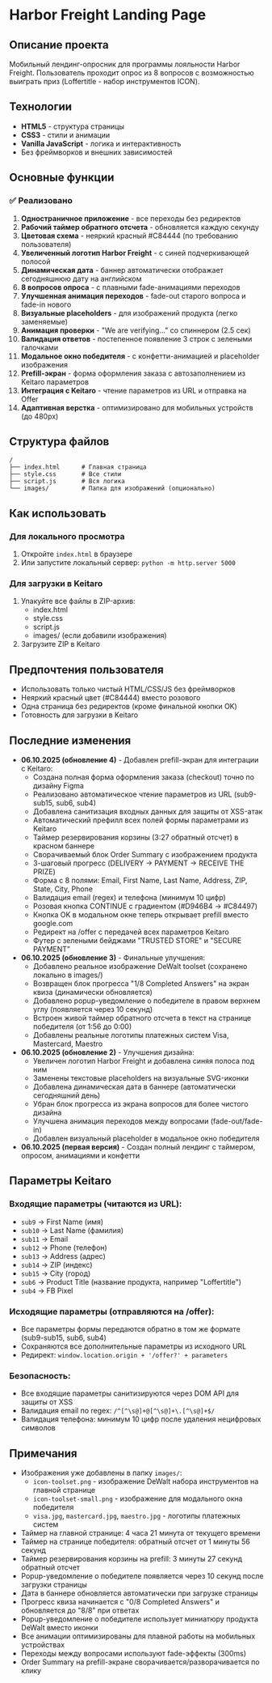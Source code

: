 # Harbor Freight Landing Page

## Описание проекта
Мобильный лендинг-опросник для программы лояльности Harbor Freight. Пользователь проходит опрос из 8 вопросов с возможностью выиграть приз (Loffertitle - набор инструментов ICON).

## Технологии
- **HTML5** - структура страницы
- **CSS3** - стили и анимации
- **Vanilla JavaScript** - логика и интерактивность
- Без фреймворков и внешних зависимостей

## Основные функции

### ✅ Реализовано
1. **Одностраничное приложение** - все переходы без редиректов
2. **Рабочий таймер обратного отсчета** - обновляется каждую секунду
3. **Цветовая схема** - неяркий красный #C84444 (по требованию пользователя)
4. **Увеличенный логотип Harbor Freight** - с синей подчеркивающей полосой
5. **Динамическая дата** - баннер автоматически отображает сегодняшнюю дату на английском
6. **8 вопросов опроса** - с плавными fade-анимациями переходов
7. **Улучшенная анимация переходов** - fade-out старого вопроса и fade-in нового
8. **Визуальные placeholders** - для изображений продукта (легко заменяемые)
9. **Анимация проверки** - "We are verifying..." со спиннером (2.5 сек)
10. **Валидация ответов** - постепенное появление 3 строк с зелеными галочками
11. **Модальное окно победителя** - с конфетти-анимацией и placeholder изображения
12. **Prefill-экран** - форма оформления заказа с автозаполнением из Keitaro параметров
13. **Интеграция с Keitaro** - чтение параметров из URL и отправка на Offer
14. **Адаптивная верстка** - оптимизировано для мобильных устройств (до 480px)

## Структура файлов
```
/
├── index.html      # Главная страница
├── style.css       # Все стили
├── script.js       # Вся логика
└── images/         # Папка для изображений (опционально)
```

## Как использовать

### Для локального просмотра
1. Откройте `index.html` в браузере
2. Или запустите локальный сервер: `python -m http.server 5000`

### Для загрузки в Keitaro
1. Упакуйте все файлы в ZIP-архив:
   - index.html
   - style.css
   - script.js
   - images/ (если добавили изображения)
2. Загрузите ZIP в Keitaro

## Предпочтения пользователя
- Использовать только чистый HTML/CSS/JS без фреймворков
- Неяркий красный цвет (#C84444) вместо розового
- Одна страница без редиректов (кроме финальной кнопки OK)
- Готовность для загрузки в Keitaro

## Последние изменения
- **06.10.2025 (обновление 4)** - Добавлен prefill-экран для интеграции с Keitaro:
  - Создана полная форма оформления заказа (checkout) точно по дизайну Figma
  - Реализовано автоматическое чтение параметров из URL (sub9-sub15, sub6, sub4)
  - Добавлена санитизация входных данных для защиты от XSS-атак
  - Автоматический префилл всех полей формы параметрами из Keitaro
  - Таймер резервирования корзины (3:27 обратный отсчет) в красном баннере
  - Сворачиваемый блок Order Summary с изображением продукта
  - 3-шаговый прогресс (DELIVERY → PAYMENT → RECEIVE THE PRIZE)
  - Форма с 8 полями: Email, First Name, Last Name, Address, ZIP, State, City, Phone
  - Валидация email (regex) и телефона (минимум 10 цифр)
  - Розовая кнопка CONTINUE с градиентом (#D946B4 → #C84497)
  - Кнопка OK в модальном окне теперь открывает prefill вместо google.com
  - Редирект на /offer с передачей всех параметров Keitaro
  - Футер с зелеными бейджами "TRUSTED STORE" и "SECURE PAYMENT"
- **06.10.2025 (обновление 3)** - Финальные улучшения:
  - Добавлено реальное изображение DeWalt toolset (сохранено локально в images/)
  - Возвращен блок прогресса "1/8 Completed Answers" на экран квиза (динамически обновляется)
  - Добавлено popup-уведомление о победителе в правом верхнем углу (появляется через 10 секунд)
  - Встроен живой таймер обратного отсчета в текст на странице победителя (от 1:56 до 0:00)
  - Добавлены реальные логотипы платежных систем Visa, Mastercard, Maestro
- **06.10.2025 (обновление 2)** - Улучшения дизайна:
  - Увеличен логотип Harbor Freight и добавлена синяя полоса под ним
  - Заменены текстовые placeholders на визуальные SVG-иконки
  - Добавлена динамическая дата в баннере (автоматически сегодняшний день)
  - Убран блок прогресса из экрана вопросов для более чистого дизайна
  - Улучшена анимация переходов между вопросами (fade-out/fade-in)
  - Добавлен визуальный placeholder в модальное окно победителя
- **06.10.2025 (первая версия)** - Создан полный лендинг с таймером, опросом, анимациями и конфетти

## Параметры Keitaro

### Входящие параметры (читаются из URL):
- `sub9` → First Name (имя)
- `sub10` → Last Name (фамилия)
- `sub11` → Email
- `sub12` → Phone (телефон)
- `sub13` → Address (адрес)
- `sub14` → ZIP (индекс)
- `sub15` → City (город)
- `sub6` → Product Title (название продукта, например "Loffertitle")
- `sub4` → FB Pixel

### Исходящие параметры (отправляются на /offer):
- Все параметры формы передаются обратно в том же формате (sub9-sub15, sub6, sub4)
- Сохраняются все дополнительные параметры из исходного URL
- Редирект: `window.location.origin + '/offer?' + parameters`

### Безопасность:
- Все входящие параметры санитизируются через DOM API для защиты от XSS
- Валидация email по regex: `/^[^\s@]+@[^\s@]+\.[^\s@]+$/`
- Валидация телефона: минимум 10 цифр после удаления нецифровых символов

## Примечания
- Изображения уже добавлены в папку `images/`:
  - `icon-toolset.png` - изображение DeWalt набора инструментов на главной странице
  - `icon-toolset-small.png` - изображение для модального окна победителя
  - `visa.jpg`, `mastercard.jpg`, `maestro.jpg` - логотипы платежных систем
- Таймер на главной странице: 4 часа 21 минута от текущего времени
- Таймер на странице победителя: обратный отсчет от 1 минуты 56 секунд
- Таймер резервирования корзины на prefill: 3 минуты 27 секунд обратный отсчет
- Popup-уведомление о победителе появляется через 10 секунд после загрузки страницы
- Дата в баннере обновляется автоматически при загрузке страницы
- Прогресс квиза начинается с "0/8 Completed Answers" и обновляется до "8/8" при ответах
- Popup-уведомление о победителе использует миниатюру продукта DeWalt вместо иконки
- Все анимации оптимизированы для плавной работы на мобильных устройствах
- Переходы между вопросами используют fade-эффекты (300ms)
- Order Summary на prefill-экране сворачивается/разворачивается по клику
